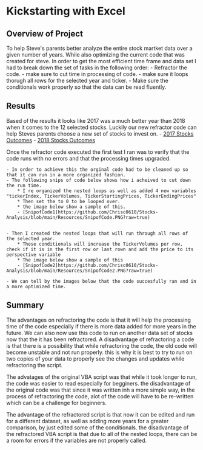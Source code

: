 # Kickstarting with Excel

## Overview of Project
To help Steve's parents better analyze the entire stock martket data over a given number of years. While also optimizing the current code that was created for steve.
In order to get the most efficient time frame and data set I had to break down the set of tasks in the following order:
	- Refractor the code.
	- make sure to cut time in processing of code. 
	- make sure it loops thorugh all rows for the selected year and ticker.
	- Make sure the conditionals work properly so that the data can be read fluently.

## Results
Based of the results it looks like 2017 was a much better year than 2018 when it comes to the 12 selected stocks. 
Luckily our new refractor code can help Steves parents choose a new set of stocks to invest on.
	- [2017 Stocks Outcomes](https://github.com/Chrisc0610/Stocks-Analysis/blob/main/Resources/all_stocks2017.PNG?raw=true)
	- [2018 Stocks Outcomes](https://github.com/Chrisc0610/Stocks-Analysis/blob/main/Resources/all_stocks2018.PNG?raw=true)

Once the refractor code executed the first test I ran was to verify that the code runs with no errors and that the processing times upgraded.

	- In order to achieve this the orginal code had to be cleaned up so that it can run in a more organized fashion. 
	- The following snips of code below shows how i acheived to cut down the run time.
		* I re organized the nested loops as well as added 4 new variables "tickerIndex, TickerVolumes, TickerStartingPrices, TickerEndingPrices" 
		* Then set the to 0 to be looped over.
		* the image below show a sample of this.
		- [SnipofCode1]https://github.com/Chrisc0610/Stocks-Analysis/blob/main/Resources/SnipofCode.PNG?raw=true)
	
	
	- Then I created the nested loops that will run through all rows of the selected year.
		* These conditionals will increase the TickerVolumes per row, check if it is in the first row or last rown and add the price to its perspective variable 
		* The image below show a sample of this
		- [SnipofCode2]https://github.com/Chrisc0610/Stocks-Analysis/blob/main/Resources/SnipofCode2.PNG?raw=true)
				
	- We can tell by the images below that the code succesfully ran and in a more optimized time.
	
	
## Summary
The advantages on refractoring the code is that it will help the processing time of the code especially if there is more data added for more years in the future. 
We can also now use this code to run on another data set of stocks now that the it has been refractored. A disadvantage of refractoring a code is that there is a 
possibility that while refractoring the code, the old code will become unstable and not run properly. this is why it is best to try to run on two copies of your data 
to properly see the changes and updates while refractoring the script.

The advatages of the original VBA script was that while it took longer to run, the code was easier to read especially for begginers. the disadvantage of the original code was that
since it was written inh a more simple way, in the process of refractoring the code, alot of the code will have to be re-written which can be a challenge for beginners.

The advantage of the refractored script is that now it can be edited and run for a different dataset, as well as adding more years for a greater comparison, by just edited some of the 
conditionals. the disadvantage of the refractored VBA script is that due to all of the nested loops, there can be a room for errors if the variables are not properly called. 
